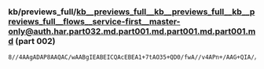 ### kb/previews_full/kb__previews_full__kb__previews_full__kb__previews_full__flows__service-first__master-only@auth.har.part032.md.part001.md.part001.md.part001.md (part 002)

```md
8//4AAgADAP8AAQAC/wAABgIEABEICQAcEBEA1+7tAO35+QD0/fwA//v4APn+/AAG+QIA////AP//AAACAQEAAQEBAAIAAQD+AP8A/v7+APz+/gD9//8A/v/+AP4AAAD+AP8A/f//AP///wAA//8AAwIC
```

```
